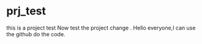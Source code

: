 # prj_test
this is a project test 
Now test the project change .
Hello everyone,I can use the github do the code.
